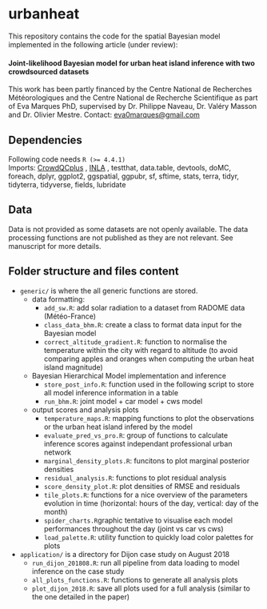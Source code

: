 # urbanheat

This repository contains the code for the spatial Bayesian model implemented in the following article (under review): 

#### **Joint-likelihood Bayesian model for urban heat island inference with two crowdsourced datasets**

This work has been partly financed by the Centre National de Recherches Météorologiques and the Centre National de Recherche Scientifique as part of Eva Marques PhD, supervised by Dr. Philippe Naveau, Dr. Valéry Masson and Dr. Olivier Mestre. Contact: eva0marques@gmail.com

## Dependencies
Following code needs `R (>= 4.4.1)`  
Imports: [CrowdQCplus](https://github.com/dafenner/CrowdQCplus) , [INLA](https://www.r-inla.org) , testthat, data.table, devtools, doMC, foreach, dplyr, ggplot2, ggspatial, ggpubr, sf, sftime, stats, terra, tidyr, tidyterra, tidyverse, fields, lubridate

## Data 
Data is not provided as some datasets are not openly available. The data processing functions are not published as they are not relevant. See manuscript for more details.


## Folder structure and files content 
- `generic/` is where the all generic functions are stored. 
  - data formatting:
    - `add_sw.R`: add solar radiation to a dataset from RADOME data (Météo-France)
    - `class_data_bhm.R`: create a class to format data input for the Bayesian model
    - `correct_altitude_gradient.R`: function to normalise the temperature within the city with regard to altitude (to avoid comparing apples and oranges when computing the urban heat island magnitude)
  - Bayesian Hierarchical Model implementation and inference 
    - `store_post_info.R`: function used in the following script to store all model inference information in a table
    - `run_bhm.R`: joint model + car model + cws model
  - output scores and analysis plots
    - `temperature_maps.R`: mapping functions to plot the observations or the urban heat island infered by the model 
    - `evaluate_pred_vs_pro.R`: group of functions to calculate inference scores against independant professional urban network
    - `marginal_density_plots.R`: funcitons to plot marginal posterior densities
    - `residual_analysis.R`: functions to plot residual analysis 
    - `score_density_plot.R`: plot densities of RMSE and residuals
    - `tile_plots.R`: functions for a nice overview of the parameters evolution in time (horizontal: hours of the day, vertical: day of the month)
    - `spider_charts.R`graphic tentative to visualise each model performances throughout the day (joint vs car vs cws)
    - `load_palette.R`: utility function to quickly load color palettes for plots
- `application/` is a directory for Dijon case study on August 2018
  - `run_dijon_201808.R`: run all pipeline from data loading to model inference on the case study
  - `all_plots_functions.R`: functions to generate all analysis plots
  - `plot_dijon_2018.R`: save all plots used for a full analysis (similar to the one detailed in the paper)
